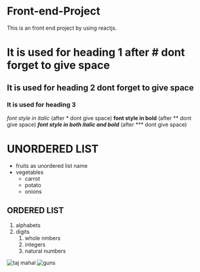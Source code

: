 # Front-end-Project
This is an front end project by using reactjs.
# It is used for heading 1 after # dont forget to give space
## It is used for heading 2 dont forget to give space
### It is used for heading 3
*font style in italic* (after * dont give space)
**font style in bold**  (after ** dont give space)
***font style in both italic and bold*** (after *** dont give space)
# UNORDERED LIST
* fruits as unordered list name
* vegetables 
  * carrot
  * potato
  * onions
## ORDERED LIST
1. alphabets
2. digits
   1. whole nmbers
   2. integers
   3. natural numbers
    
  ![taj mahal](https://cdn.britannica.com/86/170586-050-AB7FEFAE/Taj-Mahal-Agra-India.jpg)
  ![guns](https://img5.goodfon.com/wallpaper/nbig/6/ab/firearms-ammunition-pistol-assault-rifle.jpg)
